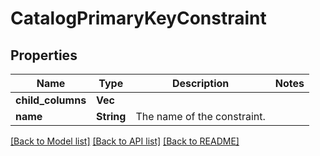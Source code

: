 # CatalogPrimaryKeyConstraint

## Properties

Name | Type | Description | Notes
------------ | ------------- | ------------- | -------------
**child_columns** | **Vec<String>** |  | 
**name** | **String** | The name of the constraint. | 

[[Back to Model list]](../README.md#documentation-for-models) [[Back to API list]](../README.md#documentation-for-api-endpoints) [[Back to README]](../README.md)


